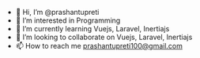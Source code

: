 - 👋 Hi, I’m @prashantupreti
- 👀 I’m interested in Programming
- 🌱 I’m currently learning Vuejs, Laravel, Inertiajs
- 💞️ I’m looking to collaborate on Vuejs, Laravel, Inertiajs
- 📫 How to reach me prashantupreti100@gmail.com

<!---
prashantupreti/prashantupreti is a ✨ special ✨ repository because its `README.md` (this file) appears on your GitHub profile.
You can click the Preview link to take a look at your changes.
--->
